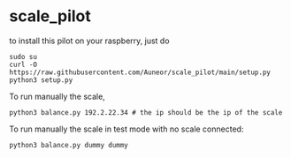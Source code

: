 # scale_pilot
to install this pilot on your raspberry, just do

``` 
sudo su
curl -O https://raw.githubusercontent.com/Auneor/scale_pilot/main/setup.py 
python3 setup.py
``` 

To run manually the scale, 
``` 
python3 balance.py 192.2.22.34 # the ip should be the ip of the scale
``` 

To run manually the scale in test mode with no scale connected: 
``` 
python3 balance.py dummy dummy
``` 
